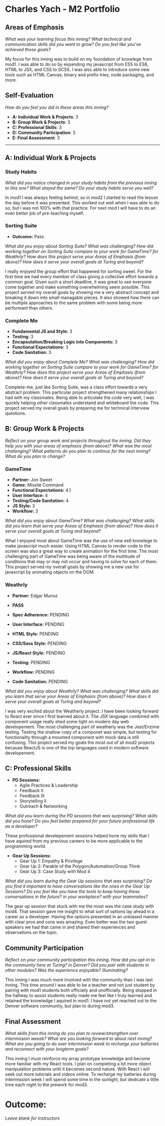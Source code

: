 # Charles Yach - M2 Portfolio

## Areas of Emphasis

_What was your learning focus this inning? What technical and communication skills did you want to grow? Do you feel like you've achieved those goals?_

My focus for this inning was to build on my foundation of knowlege from mod1. I was able to do so by expanding my javascript from ES5 to ES6, HTML to JSX, and CSS to SCSS. I was also able to introduce some new tools such as HTML Canvas, binary and prefix tries, node packaging, and more.

## Self-Evaluation
_How do you feel you did in these areas this inning?_

* **A: Individual Work & Projects**: 3
* **B: Group Work & Projects**: 3
* **C: Professional Skills**: 3
* **D: Community Participation**: 3
* **E: Final Assessment**: 3

-----------------------

## A: Individual Work & Projects

### Study Habits

_What did you notice changed in your study habits from the previous inning to this one? What stayed the same? Do your study habits serve you well?_

In mod1 I was always feeling behind, so in mod2 I started to read the lesson the day before it was presented. This worked out well when I was able to do so, but I was not 100% with that practice. For next mod I will have to do an even better job of pre-teaching myself.

### Sorting Suite
* **Outcome:** Pass

_What did you enjoy about Sorting Suite? What was challenging? How did working together on Sorting Suite compare to your work for GameTime? for Weathrly? How does this project serve your Areas of Emphasis (from above)? How does it serve your overall goals at Turing and beyond?_

I really enjoyed the group effort that happened for sorting sweet. For the first time we had every member of class giving a collective effort towards a common goal. Given such a short deadline, it was great to see everyone come together and make something overwhelming seem possible. This project served my overall goals by showing me a very abstract concept and breaking it down into small managable pieces. It also showed how there can be multiple approaches to the same problem with some being more performant than others.

### Complete Me
* **Fundamental JS and Style:** 3
* **Testing:** 3
* **Encapsulation/Breaking Logic into Components:** 3
* **Functional Expectations:** 3
* **Code Sanitation:** 3

_What did you enjoy about Complete Me? What was challenging? How did working together on Sorting Suite compare to your work for GameTime? for Weathrly? How does this project serve your Areas of Emphasis (from above)? How does it serve your overall goals at Turing and beyond?_

Complete-me, just like Sorting Suite, was a class effort towards a very abstract problem. This particular project strengthened many relationships I had with my classmates. Being able to articulate the code very well, I was quickly helping other classmates understand and whiteboard the code. This project served my overall goals by preparing me for technical interview questions.

## B: Group Work & Projects

_Reflect on your group work and projects throughout the inning. Did they help you with your areas of emphasis (from above)? What was the most challenging? What patterns do you plan to continue for the next inning? What do you plan to change?_

### GameTime
* **Partner:** Jon Sweet
* **Game:** Missile Command
* **Functional Expectations:** 4.1
* **User Interface:** 4
* **Testing/Code Sanitation:** 4
* **JS Style:** 3
* **Workflow:** 3

_What did you enjoy about GameTime? What was challenging? What skills did you learn that serve your Areas of Emphasis (from above)? How does it serve your overall goals at Turing and beyond?_

What I enjoyed most about GameTime was the use of new es6 knowlege to make javascript much easier. Using HTML Canvas to render code to the screen was also a great way to create animation for the first time. The most challenging part of GameTime was being aware of the multitude of conditions that may or may not occur and having to solve for each of them. This project served my overall goals by showing me a new use for javascript by animating objects on the DOM.

### Weathrly
* **Partner:** Edgar Munoz

* **PASS**

* **Spec Adherence:** PENDING
* **User Interface:** PENDING
* **HTML Style:** PENDING
* **CSS/Sass Style:** PENDING
* **JS/React Style:** PENDING
* **Testing:** PENDING
* **Workflow:** PENDING
* **Code Sanitation:** PENDING

_What did you enjoy about Weathrly? What was challenging? What skills did you learn that serve your Areas of Emphasis (from above)? How does it serve your overall goals at Turing and beyond?_

I was very excited about the Weatherly project. I have been looking forward to React ever since I first learned about it. The JSX language combined with component usage really shed some light on modern day web developement. The most challenging part of weatherly was the Jest/Enzime testing. Testing the shallow copy of a componet was simple, but testing for functionality through a mounted component with mock data is still confusing. This project served my goals the most out of all mod2 projects because ReactJS is one of the top languages used in modern software developement.

## C: Professional Skills

* **PD Sessions:**
  * Agile Practices & Leadership
  * Feedback II
  * Feedback III
  * Storytelling II
  * Outreach & Networking

_What did you learn during the PD sessions that was surprising? What skills did you hone? Do you feel better prepared for your future professional life as a developer?_

  These profossional develepement sessions helped hone my skills that I have aquired from my previous careers to be more applicable to the programming world.

* **Gear Up Sessions:**
  * Gear Up 1: Empathy & Privilege
  * Gear Up 2: Parable of the Polygon/Automation/Group Think
  * Gear Up 3: Case Study with Mod 4

_What did you learn during the Gear Up sessions that was surprising? Do you find it important to have conversations like the ones in the Gear Up Sessions? Do you feel like you have the tools to keep having these conversations in the future? in your workplace? with your teammates?_

  The gear up session that stuck with me the most was the case study with mod4. That session gave me insight to what sort of options lay ahead in a career as a developer. Having the options presented in an unbiased manner with clear pros and cons was amazing. Even better was the two guest speakers we had that came in and shared their experiences and observations on the topic.

## Community Participation

_Reflect on your community participation this inning. How did you opt-in to the community here at Turing? in Denver? Did you pair with students in other modules? Was the experience enjoyable? Illuminating?_

This inning I was much more involved with the community than I was last inning. This time around I was able to be a teacher and not just student by pairing with mod1 students both officially and unofficially. Being stopped in the hallway to assist students really made me feel like I truly learned and retained the knowledge I aquired in mod1. I have not yet reached out to the Denver software community, but plan to during mod3.

## Final Assessment

_What skills from this inning do you plan to review/strengthen over intermission weeek? What are you looking forward to about next inning? What are you going to do over intermission week to recharge your batteries and reconnect with your longterm goals?_

This inning I must reinforce my array prototype knowledge and become more familiar with my React tools. I plan on completing a lot more object manipulation problems until it becomes second nature. With React I will seek out more tutorials and videos online. To recharge my batteries during intermission week I will spend some time in the sunlight, but dedicate a little time each night to the prework for mod3.

# Outcome:
_Leave blank for instructors_
